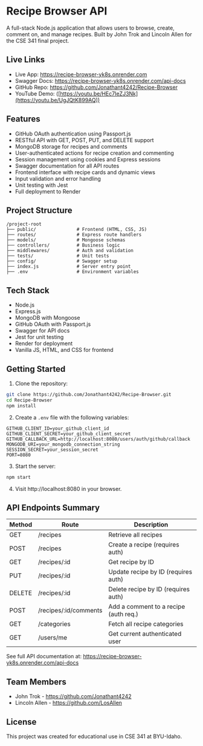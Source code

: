 # Recipe Browser API

A full-stack Node.js application that allows users to browse, create, comment on, and manage recipes. Built by John Trok and Lincoln Allen for the CSE 341 final project.

## Live Links

- Live App: https://recipe-browser-yk8s.onrender.com
- Swagger Docs: https://recipe-browser-yk8s.onrender.com/api-docs
- GitHub Repo: https://github.com/Jonathant4242/Recipe-Browser
- YouTube Demo: ([https://youtu.be/HEc7IeZJ3Nk](https://youtu.be/UgJQtK899AQ))

## Features

- GitHub OAuth authentication using Passport.js
- RESTful API with GET, POST, PUT, and DELETE support
- MongoDB storage for recipes and comments
- User-authenticated actions for recipe creation and commenting
- Session management using cookies and Express sessions
- Swagger documentation for all API routes
- Frontend interface with recipe cards and dynamic views
- Input validation and error handling
- Unit testing with Jest
- Full deployment to Render

## Project Structure

```
/project-root
├── public/               # Frontend (HTML, CSS, JS)
├── routes/               # Express route handlers
├── models/               # Mongoose schemas
├── controllers/          # Business logic
├── middlewares/          # Auth and validation
├── tests/                # Unit tests
├── config/               # Swagger setup
├── index.js              # Server entry point
├── .env                  # Environment variables
```

## Tech Stack

- Node.js
- Express.js
- MongoDB with Mongoose
- GitHub OAuth with Passport.js
- Swagger for API docs
- Jest for unit testing
- Render for deployment
- Vanilla JS, HTML, and CSS for frontend

## Getting Started

1. Clone the repository:
```bash
git clone https://github.com/Jonathant4242/Recipe-Browser.git
cd Recipe-Browser
npm install
```

2. Create a `.env` file with the following variables:
```env
GITHUB_CLIENT_ID=your_github_client_id
GITHUB_CLIENT_SECRET=your_github_client_secret
GITHUB_CALLBACK_URL=http://localhost:8080/users/auth/github/callback
MONGODB_URI=your_mongodb_connection_string
SESSION_SECRET=your_session_secret
PORT=8080
```

3. Start the server:
```bash
npm start
```

4. Visit http://localhost:8080 in your browser.

## API Endpoints Summary

| Method | Route                   | Description                            |
|--------|-------------------------|----------------------------------------|
| GET    | /recipes                | Retrieve all recipes                   |
| POST   | /recipes                | Create a recipe (requires auth)        |
| GET    | /recipes/:id            | Get recipe by ID                       |
| PUT    | /recipes/:id            | Update recipe by ID (requires auth)    |
| DELETE | /recipes/:id            | Delete recipe by ID (requires auth)    |
| POST   | /recipes/:id/comments   | Add a comment to a recipe (auth req.)  |
| GET    | /categories             | Fetch all recipe categories            |
| GET    | /users/me               | Get current authenticated user         |

See full API documentation at: https://recipe-browser-yk8s.onrender.com/api-docs

## Team Members

- John Trok - https://github.com/Jonathant4242
- Lincoln Allen - https://github.com/LosAllen

## License

This project was created for educational use in CSE 341 at BYU-Idaho.
